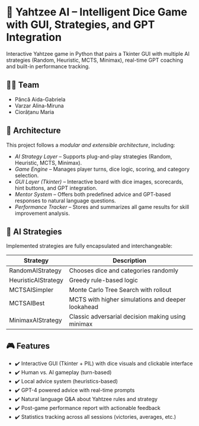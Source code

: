# 🎲 Yahtzee AI – Intelligent Dice Game with GUI, Strategies, and GPT Integration

Interactive Yahtzee game in Python that pairs a Tkinter GUI with multiple AI strategies (Random, Heuristic, MCTS, Minimax), real-time GPT coaching and built-in performance tracking.


## 👩‍💻 Team

- Pâncă Aida-Gabriela  
- Varzar Alina-Miruna  
- Ciorâțanu Maria


## 🧠 Architecture

This project follows a *modular and extensible architecture*, including:

- *AI Strategy Layer* – Supports plug-and-play strategies (Random, Heuristic, MCTS, Minimax).
- *Game Engine* – Manages player turns, dice logic, scoring, and category selection.
- *GUI Layer (Tkinter)* – Interactive board with dice images, scorecards, hint buttons, and GPT integration.
- *Mentor System* – Offers both predefined advice and GPT-based responses to natural language questions.
- *Performance Tracker* – Stores and summarizes all game results for skill improvement analysis.



## 🧩 AI Strategies

Implemented strategies are fully encapsulated and interchangeable:

| Strategy         | Description |
|------------------|-------------|
| RandomAIStrategy | Chooses dice and categories randomly |
| HeuristicAIStrategy | Greedy rule-based logic |
| MCTSAISimpler | Monte Carlo Tree Search with rollout |
| MCTSAIBest | MCTS with higher simulations and deeper lookahead |
| MinimaxAIStrategy | Classic adversarial decision making using minimax |



## 🎮 Features

- ✔️ Interactive GUI (Tkinter + PIL) with dice visuals and clickable interface
- ✔️ Human vs. AI gameplay (turn-based)
- ✔️ Local advice system (heuristics-based)
- ✔️ GPT-4 powered advice with real-time prompts
- ✔️ Natural language Q&A about Yahtzee rules and strategy
- ✔️ Post-game performance report with actionable feedback
- ✔️ Statistics tracking across all sessions (victories, averages, etc.)
